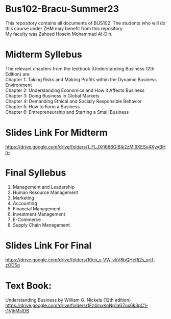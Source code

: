# Bus102-Bracu-Summer23
This repository contains all documents of BUS102. The students who will do this course under ZHM may benefit from this repository.    
My faculty was Zaheed Hosein Mohammad Al-Din.    
# Midterm Syllebus
The relevant chapters from the textbook (Understanding Business 12th Edition) are:     
Chapter 1: Taking Risks and Making Profits within the Dynamic Business Environment     
Chapter 2: Understanding Economics and How it Affects Business     
Chapter 3: Doing Business in Global Markets      
Chapter 4: Demanding Ethical and Socially Responsible Behavior     
Chapter 5: How to Form a Business      
Chapter 6: Entrepreneurship and Starting a Small Business
# Slides Link For Midterm
https://drive.google.com/drive/folders/1_FLJXfi666GjBIk2zMI9XESv4XyyBHn-
# Final Syllebus
1) Management and Leadership
2) Human Resource Management
3) Marketing
4) Accounting
5) Financial Management
6) Investment Management
7) E-Commerce
8) Supply Chain Management
# Slides Link For Final
https://drive.google.com/drive/folders/10cn_y-VW-vkV8bQHcRj2s_vrtf-zOD5q
# Text Book:
Understanding Business by William G. Nickels (12th edition)
https://drive.google.com/drive/folders/1Fz4mxKoNp1aG7ux6k3pC1-t1VjhMslDB

